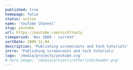 ```yaml
---
published: true
homepage: false
status: active
name: 'YouTube Channel'
slug: youtube
url: https://youtube.com/nickfrosty
timeperiod: 'Nov 2009 - current'
sortDate: 2009-11-04
description: 'Publishing screencasts and tech tutorials'
intro: 'Publishing screencasts and tech tutorials'
logo: '/media/projects/youtube.svg'
# hero_image: '/media/projects/otherlink/header.png'
---
```


